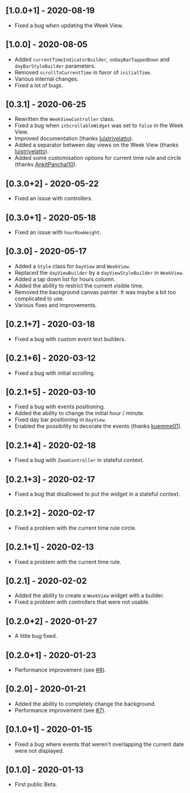 ## [1.0.0+1] - 2020-08-19

* Fixed a bug when updating the Week View.

## [1.0.0] - 2020-08-05

* Added `currentTimeIndicatorBuilder`, `onDayBarTappedDown` and `dayBarStyleBuilder` parameters.
* Removed `scrollToCurrentTime` in favor of `initialTime`.
* Various internal changes.
* Fixed a lot of bugs.

## [0.3.1] - 2020-06-25

* Rewritten the `WeekViewController` class.
* Fixed a bug when `inScrollableWidget` was set to `false` in the Week View.
* Improved documentation (thanks [luistrivelatto](https://github.com/luistrivelatto)).
* Added a separator between day views on the Week View (thanks [luistrivelatto](https://github.com/luistrivelatto)).
* Added some customisation options for current time rule and circle (thanks [AnkitPanchal10](https://github.com/AnkitPanchal10)).

## [0.3.0+2] - 2020-05-22

* Fixed an issue with controllers.

## [0.3.0+1] - 2020-05-18

* Fixed an issue with `hourRowHeight`.

## [0.3.0] - 2020-05-17

* Added a `Style` class for `DayView` and `WeekView`.
* Replaced the `dayViewBuilder` by a `dayViewStyleBuilder` in `WeekView`.
* Added a tap down list for hours column.
* Added the ability to restrict the current visible time.
* Removed the background canvas painter. It was maybe a bit too complicated to use.
* Various fixes and improvements.

## [0.2.1+7] - 2020-03-18

* Fixed a bug with custom event text builders.

## [0.2.1+6] - 2020-03-12

* Fixed a bug with initial scrolling.

## [0.2.1+5] - 2020-03-10

* Fixed a bug with events positioning.
* Added the ability to change the initial hour / minute.
* Fixed day bar positioning in `DayView`.
* Enabled the possibility to decorate the events (thanks [kuemme01](https://github.com/kuemme01)).

## [0.2.1+4] - 2020-02-18

* Fixed a bug with `ZoomController` in stateful context.

## [0.2.1+3] - 2020-02-17

* Fixed a bug that disallowed to put the widget in a stateful context.

## [0.2.1+2] - 2020-02-17

* Fixed a problem with the current time rule circle.

## [0.2.1+1] - 2020-02-13

* Fixed a problem with the current time rule.

## [0.2.1] - 2020-02-02

* Added the ability to create a `WeekView` widget with a builder.
* Fixed a problem with controllers that were not usable.

## [0.2.0+2] - 2020-01-27

* A little bug fixed.

## [0.2.0+1] - 2020-01-23

* Performance improvement (see [#8](https://github.com/Skyost/FlutterWeekView/issues/8)).

## [0.2.0] - 2020-01-21

* Added the ability to completely change the background.
* Performance improvement (see [#7](https://github.com/Skyost/FlutterWeekView/issues/7)).

## [0.1.0+1] - 2020-01-15

* Fixed a bug where events that weren't overlapping the current date were not displayed.

## [0.1.0] - 2020-01-13

* First public Beta.
